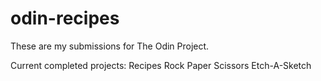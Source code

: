 # odin-recipes
These are my submissions for The Odin Project. 

Current completed projects:
Recipes
Rock Paper Scissors
Etch-A-Sketch
